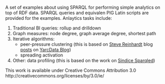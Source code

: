 
A set of examples about using SPARQL for performing simple analytics on top of RDF data. SPARQL queries and equivalen PIG Latin scripts are provided for the examples. Anlaytics tasks include:
<ol>
<li> Traditional BI queries: rollup and drilldown </li>
<li> Graph measures: node degree, graph average degree, shortest path </li>
<li> Iterative algorithms: 
  <ul>
    <li>peer-pressure clustering (this is based on <a href="http://yarcdata.com/blog/?author_name=steve">Steve  Reinhardt</a> blog <a href="http://yarcdata.com/blog/?p=318">posts</a> on <a href="http://yarcdata.com/blog/">YarcData Blog</a>) </li>
    <li>spreading activation</li>
  </ul>
<li> Other: data profiling (this is based on the work on <a href="https://github.com/sindice/sparqled/tree/master/sparql-summary/src/main/java/org/sindice/summary"> Sindice Sparqled</a>)  </li>
</ol>
<p>
This work is available under Creative Commons Attribution 3.0 http://creativecommons.org/licenses/by/3.0/ie/
</p>